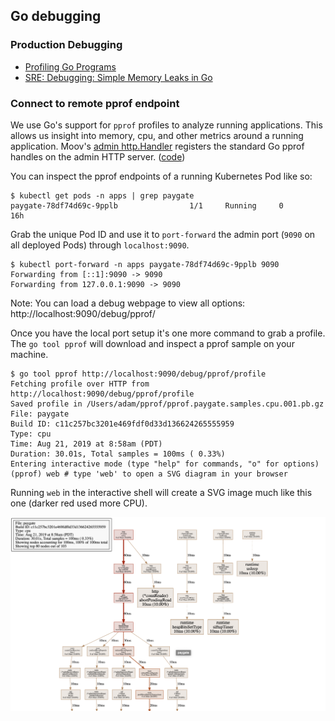 ## Go debugging

### Production Debugging

- [Profiling Go Programs](https://blog.golang.org/profiling-go-programs)
- [SRE: Debugging: Simple Memory Leaks in Go](https://medium.com/dm03514-tech-blog/sre-debugging-simple-memory-leaks-in-go-e0a9e6d63d4d)

### Connect to remote pprof endpoint

We use Go's support for `pprof` profiles to analyze running applications. This allows us insight into memory, cpu, and other metrics around a running application. Moov's [admin http.Handler](https://godoc.org/github.com/moov-io/base/admin#Handler) registers the standard Go pprof handles on the admin HTTP server. ([code](https://github.com/moov-io/base/blob/master/admin/admin.go#L121))

You can inspect the pprof endpoints of a running Kubernetes Pod like so:

```
$ kubectl get pods -n apps | grep paygate
paygate-78df74d69c-9pplb                1/1     Running     0          16h
```

Grab the unique Pod ID and use it to `port-forward` the admin port (`9090` on all deployed Pods) through `localhost:9090`.

```
$ kubectl port-forward -n apps paygate-78df74d69c-9pplb 9090
Forwarding from [::1]:9090 -> 9090
Forwarding from 127.0.0.1:9090 -> 9090
```

Note: You can load a debug webpage to view all options: http://localhost:9090/debug/pprof/

Once you have the local port setup it's one more command to grab a profile. The `go tool pprof` will download and inspect a pprof sample on your machine.

```
$ go tool pprof http://localhost:9090/debug/pprof/profile
Fetching profile over HTTP from http://localhost:9090/debug/pprof/profile
Saved profile in /Users/adam/pprof/pprof.paygate.samples.cpu.001.pb.gz
File: paygate
Build ID: c11c257bc3201e469fdf0d33d136624265555959
Type: cpu
Time: Aug 21, 2019 at 8:58am (PDT)
Duration: 30.01s, Total samples = 100ms ( 0.33%)
Entering interactive mode (type "help" for commands, "o" for options)
(pprof) web # type 'web' to open a SVG diagram in your browser
```

Running `web` in the interactive shell will create a SVG image much like this one (darker red used more CPU).

![](images/profile.png)
